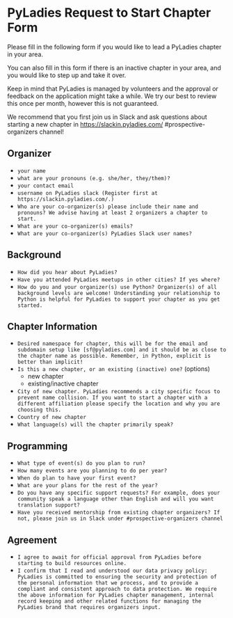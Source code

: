 # PyLadies Request to Start Chapter Form

Please fill in the following form if you would like to lead a PyLadies chapter in your area.

You can also fill in this form if there is an inactive chapter in your area, and you would
like to step up and take it over.

Keep in mind that PyLadies is managed by volunteers and the approval or feedback on the
application might take a while. We try our best to review this once per month, however this is not guaranteed.

We recommend that you first join us in Slack and ask questions about starting a new
chapter in https://slackin.pyladies.com/ #prospective-organizers channel!

## Organizer

- `your name`
- `what are your pronouns (e.g. she/her, they/them)?`
- `your contact email`
- `username on PyLadies slack (Register first at https://slackin.pyladies.com/.)`
- `Who are your co-organizer(s) please include their name and pronouns? We advise having at least 2 organizers a chapter to start.`
- `What are your co-organizer(s) emails?`
- `What are your co-organizer(s) PyLadies Slack user names?`

## Background

- `How did you hear about PyLadies?`
- `Have you attended PyLadies meetups in other cities? If yes where?`
- `How do you and your organizer(s) use Python? Organizer(s) of all background levels are welcome! Understanding your relationship to Python is helpful for PyLadies to support your chapter as you get started.`

## Chapter Information

- `Desired namespace for chapter, this will be for the email and subdomain setup like [sf@pyladies.com] and it should be as close to the chapter name as possible. Remember, in Python, explicit is better than implicit!`
- `Is this a new chapter, or an existing (inactive) one?` (options)
  - new chapter
  - existing/inactive chapter
- `City of new chapter. PyLadies recommends a city specific focus to prevent name collision. If you want to start a chapter with a different affiliation please specify the location and why you are choosing this.`
- `Country of new chapter`
- `What language(s) will the chapter primarily speak?`

## Programming

- `What type of event(s) do you plan to run?`
- `How many events are you planning to do per year?`
- `When do plan to have your first event?`
- `What are your plans for the rest of the year?`
- `Do you have any specific support requests? For example, does your community speak a language other than English and will you want translation support?`
- `Have you received mentorship from existing chapter organizers? If not, please join us in Slack under #prospective-organizers channel`

## Agreement

- `I agree to await for official approval from PyLadies before starting to build resources online.`
- `I confirm that I read and understood our data privacy policy: PyLadies is committed to ensuring the security and protection of the personal information that we process, and to provide a compliant and consistent approach to data protection. We require the above information for PyLadies chapter management, internal record keeping and other related functions for managing the PyLadies brand that requires organizers input.`
